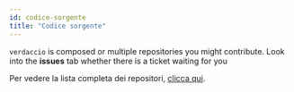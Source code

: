 ```yaml
---
id: codice-sorgente
title: "Codice sorgente"
---
```

`verdaccio` is composed or multiple repositories you might contribute. Look into the **issues** tab whether there is a ticket waiting for you 

Per vedere la lista completa dei repositori, [clicca qui](https://github.com/verdaccio/verdaccio/wiki/Repositories).